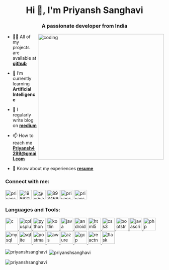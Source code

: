 <h1 align="center">Hi 👋, I'm Priyansh Sanghavi</h1>
<h3 align="center">A passionate developer from India</h3>

<img align="right" alt="coding" width="400" src="https://github.com/PriyanshSanghavi/PriyanshSanghavi/assets/64824381/333735e1-763a-4ed8-b4a6-7ac807ea4662.gif">

- 👨‍💻 All of my projects are available at <a href="https://github.com/PriyanshSanghavi?tab=repositories" target="_blank"><b> github</b></a>

- 🌱 I’m currently learning **Artificial Intelligence**

- 📝 I regularly write blog on <a href="https://priyansh-sanghavi.medium.com/" target="_blank"><b> medium</b></a>

- 📫 How to reach me **Priyansh4299@gmail.com**

- 📄 Know about my experiences <a href="https://drive.google.com/file/d/10hCiB2Jf1dv7197n2W29R60BtaMt7dWX/view?usp=sharing" target="_blank"><b> resume</b></a>

<h3 align="left">Connect with me:</h3>
<p align="left">
<a href="https://linkedin.com/in/priyanshsanghavi" target="_blank"><img align="center" src="https://github-production-user-asset-6210df.s3.amazonaws.com/64824381/243165089-91185d3b-e0a6-480c-b9a0-61d94edf8b67.svg" alt="priyanshsanghavi" height="30" width="40" /></a>
<a href="https://stackoverflow.com/users/19862100" target="_blank"><img align="center" src="https://github-production-user-asset-6210df.s3.amazonaws.com/64824381/243165094-f0a383ab-116a-4359-9df8-b67c279be62a.svg" alt="19862100" height="30" width="40" /></a>
<a href="https://medium.com/@priyansh-sanghavi" target="_blank"><img align="center" src="https://github-production-user-asset-6210df.s3.amazonaws.com/64824381/243165080-c62489cb-a5f0-4f2f-b1e3-5558bfb6bead.svg" alt="@priyansh-sanghavi" height="30" width="40" /></a>
<a href="https://discord.gg/893469656428458025" target="_blank"><img align="center" src="https://github-production-user-asset-6210df.s3.amazonaws.com/64824381/243165095-e533d75e-5f34-40e7-bb40-6b7545af74fe.svg" alt="893469656428458025" height="30" width="40" /></a>
<a href="https://twitter.com/priyansh__s" target="_blank"><img align="center" src="https://github-production-user-asset-6210df.s3.amazonaws.com/64824381/243164652-ef603e4f-4710-4bf4-be53-2db778cbdcd3.svg" alt="priyansh__s" height="30" width="40" /></a>
<a href="https://instagram.com/priyansh_sanghavi" target="_blank"><img align="center" src="https://github-production-user-asset-6210df.s3.amazonaws.com/64824381/243165092-d1873a96-bf82-4d03-b77d-208e3b94b966.svg" alt="priyansh_sanghavi" height="30" width="40" /></a>
</p>

<h3 align="left">Languages and Tools:</h3>
<p align="left">
<a href="https://www.w3schools.com/c/" target="_blank" rel="noreferrer"> <img src="https://github-production-user-asset-6210df.s3.amazonaws.com/64824381/243169662-14d9fa63-88be-4c2d-a65d-0bc827fcb6fe.svg" alt="c" width="40" height="40"/> </a>
<a href="https://www.w3schools.com/cpp/" target="_blank" rel="noreferrer"> <img src="https://github-production-user-asset-6210df.s3.amazonaws.com/64824381/243169664-53c77b80-e7b8-49ad-a216-8a4e86ba4cfb.svg" alt="cplusplus" width="40" height="40"/> </a> 
<a href="https://www.python.org" target="_blank" rel="noreferrer"> <img src="https://github-production-user-asset-6210df.s3.amazonaws.com/64824381/243169649-35b67f8b-1997-44c8-b1f0-a547c4458abc.svg" alt="python" width="40" height="40"/> </a>
<a href="https://kotlinlang.org" target="_blank" rel="noreferrer"> <img src="https://github-production-user-asset-6210df.s3.amazonaws.com/64824381/243169674-6c09d810-6e77-45d5-9e8c-c6396b1da642.svg" alt="kotlin" width="40" height="40"/> </a>
<a href="https://www.java.com" target="_blank" rel="noreferrer"> <img src="https://github-production-user-asset-6210df.s3.amazonaws.com/64824381/243169657-ab0b9b2f-b5df-4bfa-b8a6-a40e9939e723.svg" alt="java" width="40" height="40"/> </a> 
<a href="https://developer.android.com" target="_blank" rel="noreferrer"> <img src="https://github-production-user-asset-6210df.s3.amazonaws.com/64824381/243169655-5b6fd1aa-5998-441f-80ac-279043100a1d.svg" alt="android" width="40" height="40"/></a>
<a href="https://www.w3.org/html/" target="_blank" rel="noreferrer"> <img src="https://github-production-user-asset-6210df.s3.amazonaws.com/64824381/243169670-ae4a6b78-e599-4481-bf75-c61fc2e6d2c3.svg" alt="html5" width="40" height="40"/> </a> 
<a href="https://www.w3schools.com/css/" target="_blank" rel="noreferrer"> <img src="https://github-production-user-asset-6210df.s3.amazonaws.com/64824381/243169666-c9b4f4e2-17ea-4d85-96c6-f663f288a3aa.svg" alt="css3" width="40" height="40"/> </a>
<a href="https://getbootstrap.com" target="_blank" rel="noreferrer"> <img src="https://github-production-user-asset-6210df.s3.amazonaws.com/64824381/243169660-3a694138-40c6-4e85-85f2-65277757a7e4.svg" alt="bootstrap" width="40" height="40"/> </a> 
<a href="https://developer.mozilla.org/en-US/docs/Web/JavaScript" target="_blank" rel="noreferrer"> <img src="https://github-production-user-asset-6210df.s3.amazonaws.com/64824381/243169648-40795be0-0351-4eeb-8e36-a2b659d86469.png" alt="javascript" width="40" height="40"/> </a>
<a href="https://www.php.net" target="_blank" rel="noreferrer"> <img src="https://github-production-user-asset-6210df.s3.amazonaws.com/64824381/243169645-534fa8b3-7f70-4fc7-a8c7-4f1d3b8ac502.png" alt="php" width="40" height="40"/> </a> 
<a href="https://www.mysql.com/" target="_blank" rel="noreferrer"> <img src="https://github-production-user-asset-6210df.s3.amazonaws.com/64824381/243169641-ed466da1-4e9f-4f52-9c24-c49f4af8d36d.svg" alt="mysql" width="40" height="40"/> </a> 
<a href="https://www.sqlite.org/" target="_blank" rel="noreferrer"> <img src="https://github-production-user-asset-6210df.s3.amazonaws.com/64824381/243169654-5388a77f-da73-4524-89e6-92a072625215.svg" alt="sqlite" width="40" height="40"/> </a>
<a href="https://postman.com" target="_blank" rel="noreferrer"> <img src="https://github-production-user-asset-6210df.s3.amazonaws.com/64824381/243169653-792a5641-584b-41f2-a465-65ee0531420a.svg" alt="postman" width="40" height="40"/> </a>
<a href="https://aws.amazon.com" target="_blank" rel="noreferrer"> <img src="https://github-production-user-asset-6210df.s3.amazonaws.com/64824381/243167121-3aeb2cf3-631d-4514-8739-09139ad92c84.svg" alt="aws" width="40" height="40"/> </a>
<a href="https://azure.microsoft.com/en-in/" target="_blank" rel="noreferrer"> <img src="https://github-production-user-asset-6210df.s3.amazonaws.com/64824381/243169658-a88a2467-14e9-46f1-b188-fb0589508f30.svg" alt="azure" width="40" height="40"/> </a>
<a href="https://cloud.google.com" target="_blank" rel="noreferrer"> <img src="https://github-production-user-asset-6210df.s3.amazonaws.com/64824381/243169669-ca616b84-103f-4ed0-841a-f91343620d82.svg" alt="gcp" width="40" height="40"/> </a> 
<a href="https://reactnative.dev/" target="_blank" rel="noreferrer"> <img src="https://github-production-user-asset-6210df.s3.amazonaws.com/64824381/243169651-cb7941fc-ad43-4786-aafd-bea0e99b9f6c.svg" alt="reactnative" width="40" height="40"/> </a> 
<a href="https://flask.palletsprojects.com/" target="_blank" rel="noreferrer"> <img src="https://github-production-user-asset-6210df.s3.amazonaws.com/64824381/243171433-56ce6c29-2e97-4b7b-9efd-25c6fe0c024c.svg" alt="flask" width="40" height="40"/></a>
</p>

<p><img align="left" src="https://github-readme-stats.vercel.app/api/top-langs?username=priyanshsanghavi&show_icons=true&locale=en&layout=compact" alt="priyanshsanghavi" /></p>

<p>&nbsp;<img align="center" src="https://github-readme-stats.vercel.app/api?username=priyanshsanghavi&show_icons=true&locale=en" alt="priyanshsanghavi" /></p>

<p><img align="center" src="https://github-readme-streak-stats.herokuapp.com/?user=priyanshsanghavi&" alt="priyanshsanghavi" /></p>
